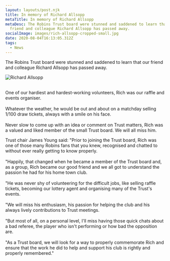 ```yaml
---
layout: layouts/post.njk
title: In memory of Richard Allsopp
metaTitle: In memory of Richard Allsopp
metaDesc: The Robins Trust board were stunned and saddened to learn that our
  friend and colleague Richard Allsopp has passed away.
socialImage: images/rich-allsopp-cropped-small.jpg
date: 2020-08-04T16:13:05.312Z
tags:
  - News
---
```

The Robins Trust board were stunned and saddened to learn that our friend and colleague Richard Allsopp has passed away.

![Richard Allsopp](images/rich-allsopp-cropped-small.jpg "Rickard Allsopp")

\
One of our hardiest and hardest-working volunteers, Rich was our raffle and events organiser.\
\
Whatever the weather, he would be out and about on a matchday selling 1/100 draw tickets, always with a smile on his face.\
\
Never slow to come up with an idea or comment on Trust matters, Rich was a valued and liked member of the small Trust board. We will all miss him.

Trust chair James Young said: "Prior to joining the Trust board, Rich was one of those many Robins fans that you knew, recognised and chatted to without ever really getting to know properly.\
\
"Happily, that changed when he became a member of the Trust board and, as a group, Rich became our good friend and we all got to understand the passion he had for his home town club.\
\
"He was never shy of volunteering for the difficult jobs, like selling raffle tickets, becoming our lottery agent and organising many of the Trust's events.\
\
"We will miss his enthusiasm, his passion for helping the club and his always lively contributions to Trust meetings.\
\
"But most of all, on a personal level, I'll miss having those quick chats about a bad referee, the player who isn't performing or how bad the opposition are.\
\
"As a Trust board, we will look for a way to properly commemorate Rich and ensure that the work he did to help and support his club is rightly and properly remembered."